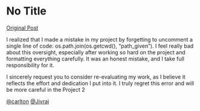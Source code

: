 # No Title

[Original Post](https://discourse.onlinedegree.iitm.ac.in/t/171141/102)

<p>I realized that I made a mistake in my project by forgetting to uncomment a single line of code: os.path.join(os.getcwd(), “path_given”). I feel really bad about this oversight, especially after working so hard on the project and formatting everything carefully. It was an honest mistake, and I take full responsibility for it.</p>
<p>I sincerely request you to consider re-evaluating my work, as I believe it reflects the effort and dedication I put into it. I truly regret this error and will be more careful in the Project 2</p>
<p><a class="mention" href="/u/carlton">@carlton</a> <a class="mention" href="/u/jivraj">@Jivraj</a></p>
